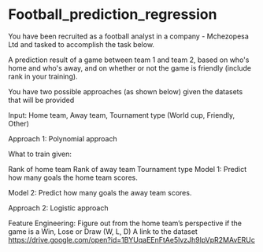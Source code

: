 # Football_prediction_regression
You have been recruited as a football analyst in a company - Mchezopesa Ltd and tasked to accomplish the task below.

A prediction result of a game between team 1 and team 2, based on who's home and who's away, and on whether or not the game is friendly (include rank in your training).

You have two possible approaches (as  shown below) given the datasets that will be provided

Input: Home team, Away team, Tournament type (World cup, Friendly, Other)

Approach 1: Polynomial approach

What to train given:

Rank of home team
Rank of away team
Tournament type
Model 1: Predict how many goals the home team scores.

Model 2: Predict how many goals the away team scores.

Approach 2: Logistic approach

Feature Engineering: Figure out from the home team’s perspective if the game is a Win, Lose or Draw (W, L, D)
A link to the dataset https://drive.google.com/open?id=1BYUqaEEnFtAe5lvzJh9lpVpR2MAvERUc
